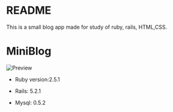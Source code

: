 # README

This is a small blog app made for study of ruby, rails, HTML,CSS.

# MiniBlog
![Preview](https://user-images.githubusercontent.com/59718593/72138056-4cebf380-33cf-11ea-8ed4-e63977b21134.gif)


* Ruby version:2.5.1

* Rails: 5.2.1

* Mysql: 0.5.2
